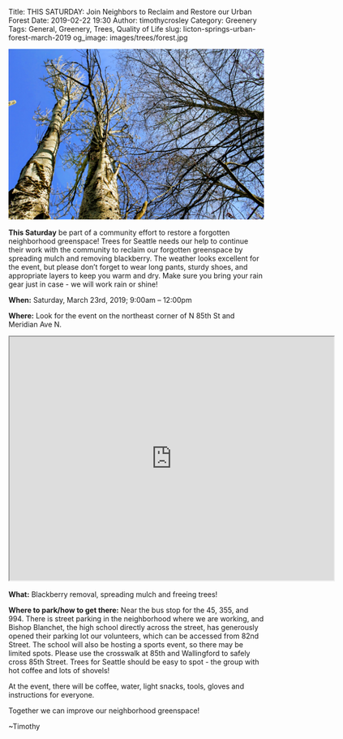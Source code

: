 Title: THIS SATURDAY: Join Neighbors to Reclaim and Restore our Urban Forest
Date: 2019-02-22 19:30
Author: timothycrosley
Category: Greenery
Tags: General, Greenery, Trees, Quality of Life
slug: licton-springs-urban-forest-march-2019
og_image: images/trees/forest.jpg

[![Trees Reaching](/images/spring/reaching.jpg)](/images/spring/reaching.jpg)

**This Saturday** be part of a community effort to restore a forgotten neighborhood greenspace! Trees for Seattle needs our help to continue their work with the community to reclaim our forgotten greenspace by spreading mulch and removing blackberry. The weather looks excellent for the event, but please don’t forget to wear long pants, sturdy shoes, and appropriate layers to keep you warm and dry. Make sure you bring your rain gear just in case - we will work rain or shine!

**When:** Saturday, March 23rd, 2019; 9:00am – 12:00pm

**Where:** Look for the event on the northeast corner of N 85th St and Meridian Ave N.

<iframe src="https://www.google.com/maps/d/u/0/embed?mid=1lnw8u4FFAVjzc5YzbP4n1L7i5pPzbiXp" width="640" height="480"></iframe>

**What:** Blackberry removal, spreading mulch and freeing trees!

**Where to park/how to get there:** Near the bus stop for the 45, 355, and 994. There is street parking in the neighborhood where we are working, and Bishop Blanchet, the high school directly across the street, has generously opened their parking lot our volunteers, which can be accessed from 82nd Street. The school will also be hosting a sports event, so there may be limited spots. Please use the crosswalk at 85th and Wallingford to safely cross 85th Street. Trees for Seattle should be easy to spot - the group with hot coffee and lots of shovels!

At the event, there will be coffee, water, light snacks, tools, gloves and instructions for everyone.

Together we can improve our neighborhood greenspace!

~Timothy
